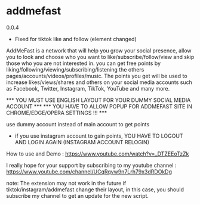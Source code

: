 # addmefast

0.0.4
- Fixed for tiktok like and follow (element changed)

AddMeFast is a network that will help you grow your social presence, allow you to look and choose who you want to like/subscribe/follow/view and skip those who you are not interested in. 
you can get free points by liking/following/viewing/subscribing/listening the others pages/accounts/videos/profiles/music. 
The points you get will be used to increase likes/views/shares and others on your social media accounts such as Facebook, Twitter, Instagram, TikTok, YouTube and many more.

*** YOU MUST USE ENGLISH LAYOUT FOR YOUR DUMMY SOCIAL MEDIA ACCOUNT ***
*** YOU HAVE TO ALLOW POPUP FOR ADDMEFAST SITE IN CHROME/EDGE/OPERA SETTINGS !!! ***


use dummy account instead of main account to get points
- if you use instagram account to gain points, YOU HAVE TO LOGOUT AND LOGIN AGAIN (INSTAGRAM ACCOUNT RELOGIN)

How to use and Demo : https://www.youtube.com/watch?v=_DTZEEoTzZk

I really hope for your support by subscribing to my youtube channel :
https://www.youtube.com/channel/UCqRqvw9n7Lrh79x3dRDOkDg

note: The extension may not work in the future if tiktok/instagram/addmefast change their layout, in this case, you should subscribe my channel to get an update for the new script.